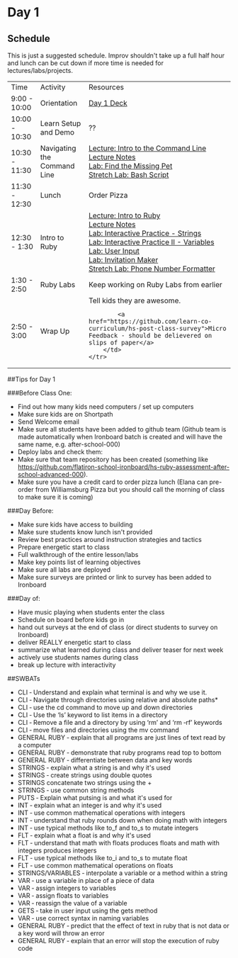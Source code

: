 # Day 1

## Schedule

This is just a suggested schedule. Improv shouldn't take up a full half hour and lunch can be cut down if more time is needed for lectures/labs/projects.

<table>
    <tr>
        <td>Time</td>
        <td>Activity</td>
        <td>Resources</td>
    </tr>
    <tr>
        <td>9:00 - 10:00</td>
        <td>Orientation</td>
        <td>
            <a href="https://docs.google.com/presentation/d/1mlaIykpMkEtuGoOOKpup_dcJGLfew3RGAL3rHlwvQmg/edit#slide=id.p">Day 1 Deck</a>
        </td>
    </tr>
    <tr>
        <td>10:00 - 10:30</td>
        <td>Learn Setup and Demo</td>
        <td>
           ??
        </td>
    </tr>
    <tr>
        <td>10:30 - 11:30</td>
        <td>Navigating the Command Line</td>
        <td>
            <a href="lectures/intro-to-command-line/LECTURE.md">Lecture: Intro to the Command Line</a></br>
            <a href="lectures/intro-to-command-line">Lecture Notes</a></br>
            <a href="https://github.com/learn-co-curriculum/find-missing-pet">Lab: Find the Missing Pet</a></br>
            <a href="https://github.com/learn-co-curriculum/hs-advanced-cli">Stretch Lab: Bash Script</a>
        </td>
    </tr>
    <tr>
        <td>11:30 - 12:30</td>
        <td>Lunch</td>
        <td>
            <p>Order Pizza</p>
        </td>
    </tr>
    <tr>
        <td>12:30 - 1:30</td>
        <td>Intro to Ruby</td>
        <td>
            <a href="lectures/intro-to-ruby/LECTURE.md">Lecture: Intro to Ruby</a></br>
            <a href="lectures/intro-to-ruby">Lecture Notes</a></br>
            <a href="https://github.com/learn-co-curriculum/hs-strings-mini-lab">Lab: Interactive Practice - Strings</a></br>
            <a href="https://github.com/learn-co-curriculum/hs-variables-mini-lab">Lab: Interactive Practice II - Variables</a></br>
            <a href="https://github.com/learn-co-curriculum/hs-user-input-mini-lab">Lab: User Input</a></br>
            <a href="https://github.com/learn-co-curriculum/hs-invitation-maker-lab">Lab: Invitation Maker</a></br>
            <a href="https://github.com/learn-co-curriculum/hs-phone-number-formatter">Stretch Lab: Phone Number Formatter</a>
        </td>
    </tr>
    <tr>
        <td>1:30 - 2:50</td>
        <td>Ruby Labs</td>
        <td>
            Keep working on Ruby Labs from earlier
        </td>
    </tr>
    <tr>
        <td>2:50 - 3:00</td>
        <td>Wrap Up</td>
        <td>
            Tell kids they are awesome.</br>

            <a href="https://github.com/learn-co-curriculum/hs-post-class-survey">Micro Feedback - should be delievered on slips of paper</a>
        </td>
    </tr>
</table>

##Tips for Day 1

###Before Class One:
+ Find out how many kids need computers / set up computers
+ Make sure kids are on Shortpath
+ Send Welcome email
+ Make sure all students have been added to github team (Github team is made automatically when Ironboard batch is created and will have the same name, e.g. after-school-000)
+ Deploy labs and check them:
+ Make sure that team repository has been created (something like https://github.com/flatiron-school-ironboard/hs-ruby-assessment-after-school-advanced-000).
+ Make sure you have a credit card to order pizza lunch (Elana can pre-order from Williamsburg Pizza but you should call the morning of class to make sure it is coming)

###Day Before:
+ Make sure kids have access to building
+ Make sure students know lunch isn't provided
+ Review best practices around instruction strategies and tactics
+ Prepare energetic start to class
+ Full walkthrough of the entire lesson/labs
+ Make key points list of learning objectives
+ Make sure all labs are deployed
+ Make sure surveys are printed or link to survey has been added to Ironboard 

###Day of:
+ Have music playing when students enter the class
+ Schedule on board before kids go in
+ hand out surveys at the end of class (or direct students to survey on Ironboard)
+ deliver REALLY energetic start to class
+ summarize what learned during class and deliver teaser for next week
+ actively use students names during class
+ break up lecture with interactivity


##SWBATs
+ CLI ‐ Understand and explain what terminal is and why we use it.
+ CLI ‐ Navigate through directories using relative and absolute paths*
+ CLI ‐ use the cd command to move up and down directories
+ CLI ‐ Use the ‘ls’ keyword to list items in a directory
+ CLI ‐ Remove a file and a directory by using ‘rm’ and ‘rm ‐rf’ keywords
+ CLI ‐ move files and directories using the mv command
+ GENERAL RUBY ‐ explain that all programs are just lines of text read by a computer
+ GENERAL RUBY ‐ demonstrate that ruby programs read top to bottom
+ GENERAL RUBY ‐ differentiate between data and key words
+ STRINGS ‐ explain what a string is and why it's used
+ STRINGS ‐ create strings using double quotes
+ STRINGS concatenate two strings using the +
+ STRINGS ‐ use common string methods
+ PUTS ‐ Explain what putsing is and what it's used for
+ INT ‐ explain what an integer is and why it's used
+ INT ‐ use common mathematical operations with integers
+ INT ‐ understand that ruby rounds down when doing math with integers
+ INT ‐ use typical methods like to_f and to_s to mutate integers
+ FLT ‐ explain what a float is and why it's used
+ FLT ‐ understand that math with floats produces floats and math with integers produces integers
+ FLT ‐ use typical methods like to_i and to_s to mutate float
+ FLT ‐ use common mathematical operations on floats
+ STRINGS/VARIABLES ‐ interpolate a variable or a method within a string
+ VAR ‐ use a variable in place of a piece of data
+ VAR ‐ assign integers to variables
+ VAR ‐ assign floats to variables
+ VAR ‐ reassign the value of a variable
+ GETS ‐ take in user input using the gets method
+ VAR ‐ use correct syntax in naming variables
+ GENERAL RUBY ‐ predict that the effect of text in ruby that is not data or a key word will throw an error
+ GENERAL RUBY ‐ explain that an error will stop the execution of ruby code
